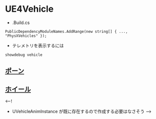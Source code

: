 # UE4Vehicle

* .Build.cs
~~~
PublicDependencyModuleNames.AddRange(new string[] { ..., "PhysXVehicles" });
~~~

* テレメトリを表示するには
~~~
showdebug vehicle
~~~

## [ポーン](https://github.com/horinoh/UE4Vehicle/tree/master/Document/Pawn)
## [ホイール](https://github.com/horinoh/UE4Vehicle/tree/master/Document/Wheel)

<--!
* UVehicleAnimInstance が既に存在するので作成する必要はなさそう
-->
